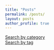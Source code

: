 ```yaml
---
title: "Posts"
permalink: /posts/
layout: posts
author_profile: true
---
```

[Search by category](/categories/)  
[Search by tag](/tags/)